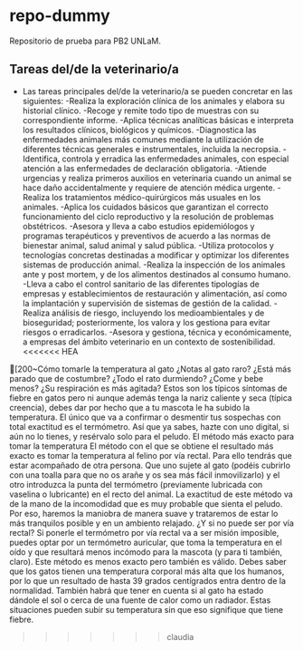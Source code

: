 # repo-dummy
Repositorio de prueba para PB2 UNLaM.

## Tareas del/de la veterinario/a

* Las tareas principales del/de la veterinario/a se pueden concretar en las siguientes:
-Realiza la exploración clínica de los animales y elabora su historial clínico.
-Recoge y remite todo tipo de muestras con su correspondiente informe.
-Aplica técnicas analíticas básicas e interpreta los resultados clínicos, biológicos y químicos.
-Diagnostica las enfermedades animales más comunes mediante la utilización de diferentes técnicas generales e instrumentales, incluida la necropsia.
-Identifica, controla y erradica las enfermedades animales, con especial atención a las enfermedades de declaración obligatoria.
-Atiende urgencias y realiza primeros auxilios en veterinaria cuando un animal se hace daño accidentalmente y requiere de atención médica urgente.
-Realiza los tratamientos médico-quirúrgicos más usuales en los animales.
-Aplica los cuidados básicos que garantizan el correcto funcionamiento del ciclo reproductivo y la resolución de problemas obstétricos.
-Asesora y lleva a cabo estudios epidemiólogos y programas terapéuticos y preventivos de acuerdo a las normas de bienestar animal, salud animal y salud pública.
-Utiliza protocolos y tecnologías concretas destinadas a modificar y optimizar los diferentes sistemas de producción animal.
-Realiza la inspección de los animales ante y post mortem, y de los alimentos destinados al consumo humano.
-Lleva a cabo el control sanitario de las diferentes tipologías de empresas y establecimientos de restauración y alimentación, así como la implantación y supervisión de sistemas de gestión de la calidad.
-Realiza análisis de riesgo, incluyendo los medioambientales y de bioseguridad; posteriormente, los valora y los gestiona para evitar riesgos o erradicarlos.
-Asesora y gestiona, técnica y económicamente, a empresas del ámbito veterinario en un contexto de sostenibilidad.
<<<<<<< HEA




[200~Cómo tomarle la temperatura al gato
¿Notas al gato raro? ¿Está más parado que de costumbre? ¿Todo el rato durmiendo? ¿Come y bebe menos? ¿Su respiración es más agitada? Estos son los típicos síntomas de fiebre en gatos pero ni aunque además tenga la nariz caliente y seca (típica creencia), debes dar por hecho que a tu mascota le ha subido la temperatura. El único que va a confirmar o desmentir tus sospechas con total exactitud es el termómetro. Así que ya sabes, hazte con uno digital, si aún no lo tienes, y resérvalo solo para el peludo.
El método más exacto para tomar la temperatura
El método con el que se obtiene el resultado más exacto es tomar la temperatura al felino por vía rectal. Para ello tendrás que estar acompañado de otra persona. Que uno sujete al gato (podéis cubrirlo con una toalla para que no os arañe y os sea más fácil inmovilizarlo) y el otro introduzca la punta del termómetro (previamente lubricada con vaselina o lubricante) en el recto del animal. La exactitud de este método va de la mano de la incomodidad que es muy probable que sienta el peludo. Por eso, haremos la maniobra de manera suave y trataremos de estar lo más tranquilos posible y en un ambiento relajado.
¿Y si no puede ser por vía rectal?
Si ponerle el termómetro por vía rectal va a ser misión imposible, puedes optar por un termómetro auricular, que toma la temperatura en el oído y que resultará menos incómodo para la mascota (y para ti también, claro). Este método es menos exacto pero también es válido.
Debes saber que los gatos tienen una temperatura corporal más alta que los humanos, por lo que un resultado de hasta 39 grados centígrados entra dentro de la normalidad. También habrá que tener en cuenta si al gato ha estado dándole el sol o cerca de una fuente de calor como un radiador. Estas situaciones pueden subir su temperatura sin que eso signifique que tiene fiebre.

>>>>>>> claudia
